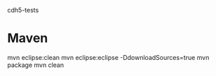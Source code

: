 cdh5-tests

Maven
=============================
mvn eclipse:clean
mvn eclipse:eclipse -DdownloadSources=true
mvn package
mvn clean
